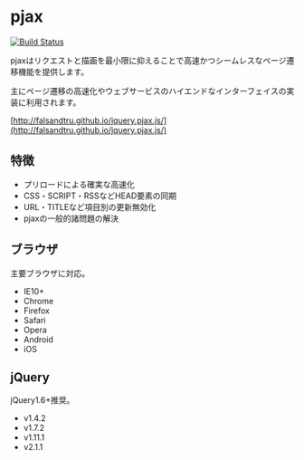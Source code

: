 # pjax
[![Build Status](https://travis-ci.org/falsandtru/jquery.pjax.js.svg?branch=master)](https://travis-ci.org/falsandtru/jquery.pjax.js)

pjaxはリクエストと描画を最小限に抑えることで高速かつシームレスなページ遷移機能を提供します。

主にページ遷移の高速化やウェブサービスのハイエンドなインターフェイスの実装に利用されます。

[http://falsandtru.github.io/jquery.pjax.js/](http://falsandtru.github.io/jquery.pjax.js/)

## 特徴

* プリロードによる確実な高速化
* CSS・SCRIPT・RSSなどHEAD要素の同期
* URL・TITLEなど項目別の更新無効化
* pjaxの一般的諸問題の解決

## ブラウザ
主要ブラウザに対応。

* IE10+
* Chrome
* Firefox
* Safari
* Opera
* Android
* iOS

## jQuery
jQuery1.6+推奨。

* v1.4.2
* v1.7.2
* v1.11.1
* v2.1.1

